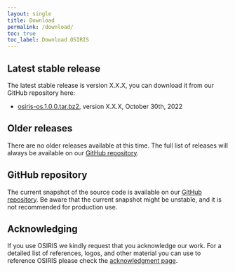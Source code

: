 ```yaml
---
layout: single
title: Download
permalink: /download/
toc: true
toc_label: Download OSIRIS
---
```


## Latest stable release

The latest stable release is version X.X.X, you can download it from our GitHub repository here:

* [osiris-os.1.0.0.tar.bz2](https://github.com/osiris-code/osiris/release/), version X.X.X, October 30th, 2022

## Older releases

There are no older releases available at this time. The full list of releases will always be available on our [GitHub repository](https://github.com/osiris-code/osiris/).

## GitHub repository

The current snapshot of the source code is available on our [GitHub repository](https://github.com/osiris-code/osiris/). Be aware that the current snapshot might be unstable, and it is not recommended for production use.

## Acknowledging

If you use OSIRIS we kindly request that you acknowledge our work. For a detailed list of references, logos, and other material you can use to reference OSIRIS please check the [acknowledgment page](/consortium/acknowledge).
